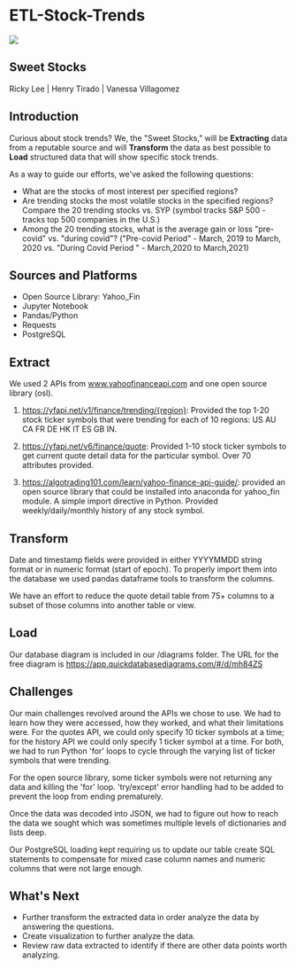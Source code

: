# ETL-Stock-Trends

<img src="https://newsroom.unsw.edu.au/sites/default/files/styles/full_width__2x/public/thumbnails/image/shutterstock_750493204_1.jpg?itok=2e58K6MB">

## Sweet Stocks
Ricky Lee | Henry Tirado | Vanessa Villagomez

## Introduction
Curious about stock trends? We, the "Sweet Stocks," will be **Extracting** data from a reputable source and will **Transform** the data as best possible to **Load** structured data that will show specific stock trends. 

As a way to guide our efforts, we've asked the following questions:
* What are the stocks of most interest per specified regions?
* Are trending stocks the most volatile stocks in the specified regions? Compare the 20 trending stocks vs. SYP (symbol tracks S&P 500 - tracks top 500 companies in the U.S.)
* Among the 20 trending stocks, what is the average gain or loss "pre-covid" vs. "during covid"? ("Pre-covid Period" - March, 2019 to March, 2020 vs. "During Covid Period " - March,2020 to March,2021)

## Sources and Platforms

* Open Source Library: Yahoo_Fin
* Jupyter Notebook
* Pandas/Python
* Requests
* PostgreSQL

## Extract
We used 2 APIs from www.yahoofinanceapi.com and one open source library (osl).

1. https://yfapi.net/v1/finance/trending/{region}:  Provided the top 1-20 stock ticker symbols that were trending for each of 10 regions:  US AU CA FR DE HK IT ES GB IN.

2. https://yfapi.net/v6/finance/quote: Provided 1-10 stock ticker symbols to get current quote detail data for the particular symbol.  Over 70 attributes provided.

3. https://algotrading101.com/learn/yahoo-finance-api-guide/: provided an open source library that could be installed into anaconda for yahoo_fin module.  A simple import directive in Python.  Provided weekly/daily/monthly history of any stock symbol.

## Transform
Date and timestamp fields were provided in either YYYYMMDD string format or in numeric format (start of epoch).  To properly import them into the database we used pandas dataframe tools to transform the columns.

We have an effort to reduce the quote detail table from 75+ columns to a subset of those columns into another table or view.

## Load
Our database diagram is included in our /diagrams folder.  The URL for the free diagram is https://app.quickdatabasediagrams.com/#/d/mh84ZS

## Challenges
Our main challenges revolved around the APIs we chose to use.  We had to learn how they were accessed, how they worked, and what their limitations were.  For the quotes API, we could only specify 10 ticker symbols at a time; for the history API we could only specify 1 ticker symbol at a time.  For both, we had to run Python 'for' loops to cycle through the varying list of ticker symbols that were trending.

For the open source library, some ticker symbols were not returning any data and killing the 'for' loop.  'try/except' error handling had to be added to prevent the loop from ending prematurely.

Once the data was decoded into JSON, we had to figure out how to reach the data we sought which was sometimes multiple levels of dictionaries and lists deep.

Our PostgreSQL loading kept requiring us to update our table create SQL statements to compensate for mixed case column names and numeric columns that were not large enough.

## What's Next
* Further transform the extracted data in order analyze the data by answering the questions. 
* Create visualization to further analyze the data. 
* Review raw data extracted to identify if there are other data points worth analyzing. 
